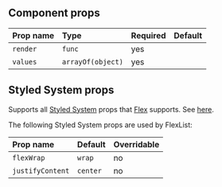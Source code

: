 ## Component props

| Prop name | Type              | Required | Default |
| :-------- | :---------------- | :------- | :------ |
| `render`  | `func`            | yes      |         |
| `values`  | `arrayOf(object)` | yes      |         |

## Styled System props

Supports all [Styled System](https://styled-system.com/) props that [Flex](https://rebassjs.org/flex) supports. See [here](https://github.com/rebassjs/rebass/tree/master/packages/reflexbox#styled-system-props).

The following Styled System props are used by FlexList:

| Prop name        | Default  | Overridable |
| :--------------- | :------- | :---------- |
| `flexWrap`       | `wrap`   | no          |
| `justifyContent` | `center` | no          |
